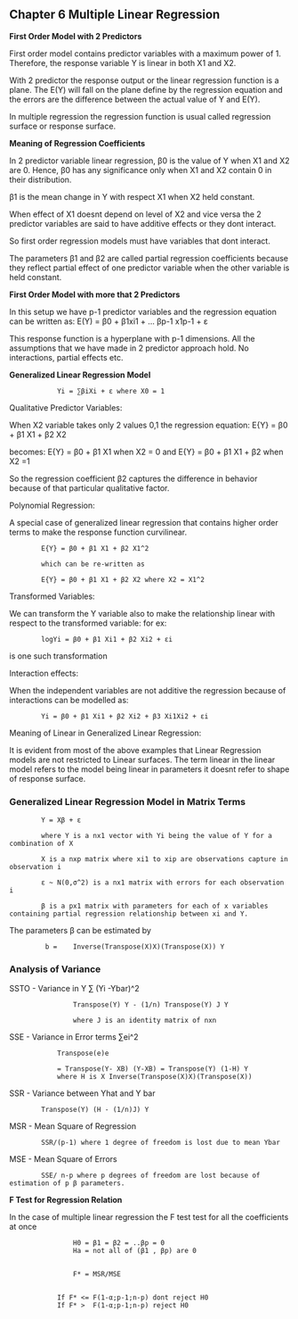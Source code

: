 ## Chapter 6 Multiple Linear Regression


**First Order Model with 2 Predictors**

First order model contains predictor variables with a maximum power of 1. Therefore, the response variable Y is linear in both X1 and X2.

With 2 predictor the response output or the linear regression function is a plane. The E(Y) will fall on the plane define by the regression equation and the errors are the difference between the actual
value of Y and E(Y).

In multiple regression the regression function is usual called regression surface or response surface. 

**Meaning of Regression Coefficients**

In 2 predictor variable linear regression, β0 is the value of Y when X1 and X2 are 0. Hence, β0 has any significance only when X1 and X2 contain 0 in their distribution.

β1 is the mean change in Y with respect X1 when X2 held constant. 

When effect of X1 doesnt depend on level of X2 and vice versa the 2 predictor variables are said to have additive effects or they dont interact.

So first order regression models must have variables that dont interact.

The parameters β1 and β2 are called partial regression coefficients because they reflect partial effect of one predictor variable when the other variable is held constant.


**First Order Model with more that 2 Predictors**


In this setup we have p-1 predictor variables  and the regression equation can be written as:
				E(Y)  = β0 +  β1xi1 + ... βp-1 x1p-1 + ε
				

This response function is a hyperplane with p-1 dimensions. All the assumptions that we have made in 2 predictor approach hold. No interactions, partial effects etc.

**Generalized Linear Regression Model**


				Yi = ∑βiXi + ε where X0 = 1
				
				
Qualitative Predictor Variables:

When X2 variable takes only 2 values 0,1 the regression equation:
			E{Y} = β0 + β1 X1 + β2 X2 
			
becomes:
			E{Y} = β0 + β1 X1  when X2 = 0  and
			E{Y} = β0 + β1 X1 + β2 when X2 =1 
			
So the regression coefficient β2 captures the difference in behavior because of that particular qualitative factor.


Polynomial Regression:

A special case of generalized linear regression that contains higher order terms to make the response function curvilinear.
				
			E{Y} = β0 + β1 X1 + β2 X1^2
			
			which can be re-written as 
			
			E{Y} = β0 + β1 X1 + β2 X2 where X2 = X1^2


Transformed Variables:

We can transform the Y variable also to make the relationship linear with respect to the transformed variable:
			for ex:
			
			logYi = β0 + β1 Xi1 + β2 Xi2 + εi

is one such transformation



Interaction effects:

When the independent variables are not additive the regression because of interactions can be modelled as:

			Yi = β0 + β1 Xi1 + β2 Xi2 + β3 Xi1Xi2 + εi
			
			

Meaning of Linear in Generalized Linear Regression:

It is evident from most of the above examples that Linear Regression models are not restricted to Linear surfaces. The term linear in the linear model
refers to the model being linear in parameters it doesnt refer to shape of response surface.


### Generalized Linear Regression Model in Matrix Terms

			Y = Xβ + ε
			
			where Y is a nx1 vector with Yi being the value of Y for a combination of X 
			
			X is a nxp matrix where xi1 to xip are observations capture in observation i
			
			ε ~ N(0,σ^2) is a nx1 matrix with errors for each observation i 
			
			β is a px1 matrix with parameters for each of x variables containing partial regression relationship between xi and Y.


			
The parameters β can be estimated by 

			 b = 	Inverse(Transpose(X)X)(Transpose(X)) Y
			 
			 

### Analysis of Variance


SSTO - Variance in Y  ∑ (Yi -Ybar)^2

					Transpose(Y) Y - (1/n) Transpose(Y) J Y
					
					where J is an identity matrix of nxn
					

SSE - Variance in Error terms ∑ei^2

				Transpose(e)e
				
				= Transpose(Y- XB) (Y-XB) = Transpose(Y) (1-H) Y
				where H is X Inverse(Transpose(X)X)(Transpose(X))
				
				
SSR - Variance between Yhat and Y bar

			Transpose(Y) (H - (1/n)J) Y
			
			
MSR - Mean Square of Regression
			
			SSR/(p-1) where 1 degree of freedom is lost due to mean Ybar
			

MSE - Mean Square of Errors

			SSE/ n-p where p degrees of freedom are lost because of estimation of p β parameters.
			
			

**F Test for Regression Relation**

In the case of multiple linear regression the F test test for all the coefficients at once

					H0 = β1 = β2 = ..βp = 0
					Ha = not all of (β1 , βp) are 0
					
					
					F* = MSR/MSE


				If F* <= F(1-α;p-1;n-p) dont reject H0
				If F* >  F(1-α;p-1;n-p) reject H0